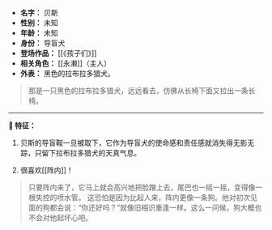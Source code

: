 
- **名字：** 贝斯
- **性别：** 未知
- **年龄：** 未知
- **身份：** 导盲犬
- **登场作品：** [[《孩子们》]] 
- **相关角色：** [[永濑]]（主人）
- **外表：** 黑色的拉布拉多猎犬。

> 那是一只黑色的拉布拉多猎犬，远远看去，仿佛从长椅下面又拉出一条长椅。

---

**🦮 特征：** 

1. 贝斯的导盲鞍一旦被取下，它作为导盲犬的使命感和责任感就消失得无影无踪，只留下拉布拉多猎犬的天真气息。

2. 很喜欢[[阵内]]！

> 只要阵内来了，它马上就会高兴地把脸蹭上去，尾巴也一摇一摇，变得像一根失控的喷水管。
> 这恐怕是因为比起人来，阵内更像一条狗。他对初次见面的狗都会说：​“你还好吗？​”就像旧相识重逢一样。这么一问候，狗大概也不会对他起坏心吧。